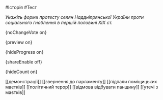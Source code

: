 #Історія #Тест

*Укажіть форми протесту селян Наддніпрянської України проти соціального гноблення в першій половині XIX ст.*

{noChangeVote on}

{preview on}

{hideProgress on}

{shareEnable off}

{hideCount on}

[[демонстрації]]
[[звернення до парламенту]]
[[підпали поміщицьких маєтків]]
[[політичний терор]]
[[відмова відбувати панщину]]
[[утечі з маєтків]]
